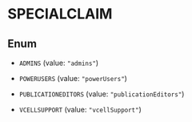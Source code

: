 

# SPECIALCLAIM

## Enum


* `ADMINS` (value: `"admins"`)

* `POWERUSERS` (value: `"powerUsers"`)

* `PUBLICATIONEDITORS` (value: `"publicationEditors"`)

* `VCELLSUPPORT` (value: `"vcellSupport"`)



